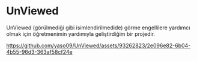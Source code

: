 # UnViewed

UnViewed (görülmediği gibi isimlendirilmedide) görme engellilere yardımcı olmak için öğretmenimin yardımıyla geliştirdiğim bir projedir.

https://github.com/yaso09/UnViewed/assets/93262823/2e096e82-6b04-4b55-96d3-363af58cf24e
